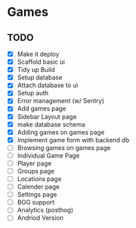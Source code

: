 # Games

## TODO

- [x] Make it deploy
- [x] Scaffold basic ui
- [x] Tidy up Build
- [x] Setup database
- [x] Attach database to ui
- [x] Setup auth
- [x] Error management (w/ Sentry)
- [x] Add games page
- [x] Sidebar Layout page
- [x] make database schema
- [x] Adding games on games page
- [x] Implement game form with backend db
- [ ] Browsing games on games page
- [ ] Individual Game Page
- [ ] Player page
- [ ] Groups page
- [ ] Locations page
- [ ] Calender page
- [ ] Settings page
- [ ] BGG support
- [ ] Analytics (posthog)
- [ ] Andriod Version
